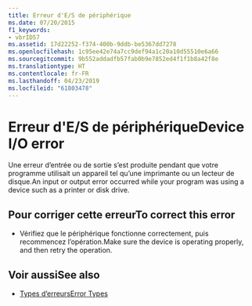 ```yaml
---
title: Erreur d'E/S de périphérique
ms.date: 07/20/2015
f1_keywords:
- vbrID57
ms.assetid: 17d22252-f374-400b-9ddb-be5367dd7278
ms.openlocfilehash: 1c95ee42e74a7cc9def94a1c20a10d55510e6a66
ms.sourcegitcommit: 9b552addadfb57fab0b9e7852ed4f1f1b8a42f8e
ms.translationtype: HT
ms.contentlocale: fr-FR
ms.lasthandoff: 04/23/2019
ms.locfileid: "61803478"
---
```

# <a name="device-io-error"></a><span data-ttu-id="373eb-102">Erreur d'E/S de périphérique</span><span class="sxs-lookup"><span data-stu-id="373eb-102">Device I/O error</span></span>
<span data-ttu-id="373eb-103">Une erreur d’entrée ou de sortie s’est produite pendant que votre programme utilisait un appareil tel qu’une imprimante ou un lecteur de disque.</span><span class="sxs-lookup"><span data-stu-id="373eb-103">An input or output error occurred while your program was using a device such as a printer or disk drive.</span></span>  
  
## <a name="to-correct-this-error"></a><span data-ttu-id="373eb-104">Pour corriger cette erreur</span><span class="sxs-lookup"><span data-stu-id="373eb-104">To correct this error</span></span>  
  
- <span data-ttu-id="373eb-105">Vérifiez que le périphérique fonctionne correctement, puis recommencez l’opération.</span><span class="sxs-lookup"><span data-stu-id="373eb-105">Make sure the device is operating properly, and then retry the operation.</span></span>  
  
## <a name="see-also"></a><span data-ttu-id="373eb-106">Voir aussi</span><span class="sxs-lookup"><span data-stu-id="373eb-106">See also</span></span>

- [<span data-ttu-id="373eb-107">Types d’erreurs</span><span class="sxs-lookup"><span data-stu-id="373eb-107">Error Types</span></span>](../../../visual-basic/programming-guide/language-features/error-types.md)
